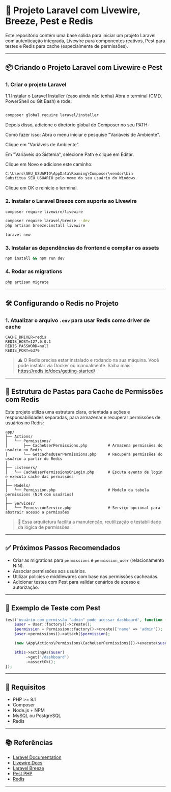 # 🚀 Projeto Laravel com Livewire, Breeze, Pest e Redis

Este repositório contém uma base sólida para iniciar um projeto Laravel com autenticação integrada, Livewire para componentes reativos, Pest para testes e Redis para cache (especialmente de permissões).

---

## 📦 Criando o Projeto Laravel com Livewire e Pest

### 1. Criar o projeto Laravel

 1.1 Instalar o Laravel Installer (caso ainda não tenha)
Abra o terminal (CMD, PowerShell ou Git Bash) e rode:

```bash

composer global require laravel/installer
```

Depois disso, adicione o diretório global do Composer no seu PATH:

Como fazer isso:
Abra o menu iniciar e pesquise "Variáveis de Ambiente".

Clique em "Variáveis de Ambiente".

Em "Variáveis do Sistema", selecione Path e clique em Editar.

Clique em Novo e adicione este caminho:

```bash
C:\Users\SEU_USUARIO\AppData\Roaming\Composer\vendor\bin
Substitua SEU_USUARIO pelo nome do seu usuário do Windows.
```
Clique em OK e reinicie o terminal.

### 2. Instalar o Laravel Breeze com suporte ao Livewire

```bash
composer require livewire/livewire

composer require laravel/breeze --dev
php artisan breeze:install livewire

laravel new
```

### 3. Instalar as dependências do frontend e compilar os assets
```bash
npm install && npm run dev
```

### 4. Rodar as migrations
```bash
php artisan migrate
```

---

## 🛠️ Configurando o Redis no Projeto

### 1. Atualizar o arquivo `.env` para usar Redis como driver de cache

```env
CACHE_DRIVER=redis
REDIS_HOST=127.0.0.1
REDIS_PASSWORD=null
REDIS_PORT=6379
```

> ⚠️ O Redis precisa estar instalado e rodando na sua máquina.
> Você pode instalar via Docker ou manualmente.
> Saiba mais: https://redis.io/docs/getting-started/

---

## 🧠 Estrutura de Pastas para Cache de Permissões com Redis

Este projeto utiliza uma estrutura clara, orientada a ações e responsabilidades separadas, para armazenar e recuperar permissões de usuários no Redis:

```
app/
├── Actions/
│   └── Permissions/
│       ├── CacheUserPermissions.php         # Armazena permissões do usuário no Redis
│       └── GetCachedUserPermissions.php     # Recupera permissões do usuário a partir do Redis
│
├── Listeners/
│   └── CacheUserPermissionsOnLogin.php      # Escuta evento de login e executa cache das permissões
│
├── Models/
│   └── Permission.php                       # Modelo da tabela permissions (N:N com usuários)
│
├── Services/
│   └── PermissionService.php                # Serviço opcional para abstrair acesso a permissões
```

> 🎯 Essa arquitetura facilita a manutenção, reutilização e testabilidade da lógica de permissões.

---

## ✅ Próximos Passos Recomendados

- Criar as migrations para `permissions` e `permission_user` (relacionamento N:N).
- Associar permissões aos usuários.
- Utilizar policies e middlewares com base nas permissões cacheadas.
- Adicionar testes com Pest para validar cenários de acesso e autorização.

---

## 🧪 Exemplo de Teste com Pest

```php
test('usuário com permissão "admin" pode acessar dashboard', function () {
    $user = User::factory()->create();
    $permission = Permission::factory()->create(['name' => 'admin']);
    $user->permissions()->attach($permission);

    (new \App\Actions\Permissions\CacheUserPermissions())->execute($user);

    $this->actingAs($user)
         ->get('/dashboard')
         ->assertOk();
});
```

---

## 📌 Requisitos

- PHP >= 8.1
- Composer
- Node.js + NPM
- MySQL ou PostgreSQL
- Redis

---

## 📚 Referências

- [Laravel Documentation](https://laravel.com/docs)
- [Livewire Docs](https://livewire.laravel.com/)
- [Laravel Breeze](https://laravel.com/docs/starter-kits#laravel-breeze)
- [Pest PHP](https://pestphp.com/)
- [Redis](https://redis.io/)

---
